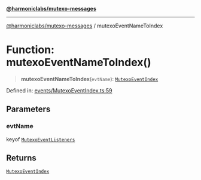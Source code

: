 [**@harmoniclabs/mutexo-messages**](../README.md)

***

[@harmoniclabs/mutexo-messages](../README.md) / mutexoEventNameToIndex

# Function: mutexoEventNameToIndex()

> **mutexoEventNameToIndex**(`evtName`): [`MutexoEventIndex`](../enumerations/MutexoEventIndex)

Defined in: [events/MutexoEventIndex.ts:59](https://github.com/HarmonicLabs/mutexo-messages/blob/aefac8841dc1fa8aebb577df666016362446522d/src/events/MutexoEventIndex.ts#L59)

## Parameters

### evtName

keyof [`MutexoEventListeners`](../interfaces/MutexoEventListeners)

## Returns

[`MutexoEventIndex`](../enumerations/MutexoEventIndex)
